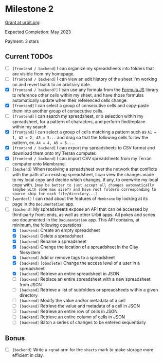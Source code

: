 # Milestone 2

[Grant at urbit.org](https://urbit.org/grants/membrane)

Expected Completion: May 2023

Payment: 3 stars

## Current TODOs

- [ ] `[frontend / backend]` I can organize my spreadsheets into folders that are visible from my homepage.
- [ ] `[frontend / backend]` I can view an edit history of the sheet I'm working on and revert back to an arbitrary date.
- [x] `[frontend / backend?]` I can use any formula from the [Formula.JS](https://formulajs.info/) library to reference other cells within my sheet, and have those formulas automatically update when their referenced cells change.
- [x] `[frontend]` I can select a group of consecutive cells and copy-paste them into another group of consecutive cells.
- [ ] `[frontend]` I can search my spreadsheet, or a selection within my spreadsheet, for a pattern of characters, and perform find/replace within my search.
- [x] `[frontend]` I can select a group of cells matching a pattern such as `A1 = 1, A2 = 2, A3 = 3...` and drag so that the following cells follow the pattern, ex. `A4 = 4, A5 = 5...`.
- [x] `[frontend / backend]` I can export my spreadsheets to CSV format and download them onto my Terran computer.
- [x] `[frontend / backend]` I can import CSV spreadsheets from my Terran computer onto Membrane.
- [ ] `[backend]` When receiving a spreadsheet over the network that conflicts with the path of an existing spreadsheet, I can view the changes made to my local copy and decide which changes, if any, to overwrite my local copy with. `[may be better to just accept all changes automatically (maybe with some max size?) and have root folders corresponding to source ship for each file/directory...]`
- [ ] `[wordcel]` I can read about the features of `Membrane` by looking at its page in the `Documentation` app.
- [ ] `[backend]` My spreadsheets expose an API that can be accessed by third-party front-ends, as well as other Urbit apps. All pokes and scries are documented in the `Documentation` app. This API contains, at minimum, the following operations:
  - [x] `[backend]` Create an empty spreadsheet
  - [x] `[backend]` Delete a spreadsheet
  - [x] `[backend]` Rename a spreadsheet
  - [x] `[backend]` Change the location of a spreadsheet in the Clay filesystem
  - [x] `[backend]` Add or remove tags to a spreadsheet
  - [x] `[backend]` `[obsolete]` Change the access level of a user in a spreadsheet
  - [x] `[backend]` Retrieve an entire spreadsheet in JSON
  - [ ] `[backend]` Replace an entire spreadsheet with a new spreadsheet from JSON
  - [ ] `[backend]` Retrieve a list of subfolders or spreadsheets within a given directory
  - [ ] `[backend]` Modify the value and/or metadata of a cell
  - [ ] `[backend]` Retrieve the value and metadata of a cell in JSON
  - [ ] `[backend]` Retrieve an entire row of cells in JSON
  - [ ] `[backend]` Retrieve an entire column of cells in JSON
  - [ ] `[backend]` Batch a series of changes to be entered sequentially

## Bonus
- [ ] `[backend]` Write a `+grad` arm for the `sheets` mark to make storage more efficient in clay.
